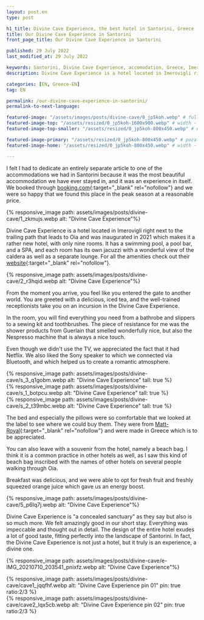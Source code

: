 ```yaml
---
layout: post.en
type: post

h1_title: Divine Cave Experience, the best hotel in Santorini, Greece
title: Our Divine Cave Experience in Santorini
front_page_title: Our Divine Cave Experience in Santorini

published: 29 July 2022
last_modified_at: 29 July 2022

keywords: Santorini, Divine Cave Experience, accomodation, Greece, Imerogigli
description: Divine Cave Experience is a hotel located in Imerovigli right next to the trailing path that leads to Oia and was inaugurated in 2021 which makes it a rather new hotel, with only nine rooms. 

categories: [EN, Greece-EN]
tag: EN

permalink: /our-divine-cave-experience-in-santorini/
permalink-to-next-language: 

featured-image: "/assets/images/posts/divine-cave/0_jp5koh.webp" # full size
featured-image-top: "/assets/resized/0_jp5koh-1600x900.webp" # width - 1200
featured-image-top-smaller: "/assets/resized/0_jp5koh-800x450.webp" # width - 1200

featured-image-primary: "/assets/resized/0_jp5koh-800x450.webp" # poza care apare pe prima pagina landscape
featured-image-home: "/assets/resized/0_jp5koh-800x450.webp" # width - 600

---
```

I felt I had to dedicate an entirely separate article to one of the accommodations we had in Santorini because it was the most beautiful accommodation we have ever stayed in, and it was an experience in itself. We booked through [booking.com](https://www.booking.com/hotel/gr/divine-cave-experience.en-gb.html?aid=7913345&amp;no_rooms=1&amp;group_adults=2){:target="_blank" rel="nofollow"} and we were so happy that we found this place in the peak season at a reasonable price.

{% responsive_image path: assets/images/posts/divine-cave/1_zkmujs.webp alt: "Divine Cave Experience"%}

Divine Cave Experience is a hotel located in Imerovigli right next to the trailing path that leads to Oia and was inaugurated in 2021 which makes it a rather new hotel, with only nine rooms. It has a swimming pool, a pool bar, and a SPA, and each room has its own jacuzzi with a wonderful view of the caldera as well as a separate lounge. For all the amenities check out their [website](https://www.divinesuites.com/){:target="_blank" rel="nofollow"}.

{% responsive_image path: assets/images/posts/divine-cave/2_r3hqid.webp alt: "Divine Cave Experience"%}

From the moment you arrive, you feel like you entered the gate to another world. You are greeted with a delicious, iced tea, and the well-trained receptionists take you on an incursion in the Divine Cave Experience.

In the room, you will find everything you need from a bathrobe and slippers to a sewing kit and toothbrushes. The piece of resistance for me was the shower products from Guerlain that smelled wonderfully nice, but also the Nespresso machine that is always a nice touch.

Even though we didn't use the TV, we appreciated the fact that it had Netflix. We also liked the Sony speaker to which we connected via Bluetooth, and which helped us to create a romantic atmosphere.

<div class="row mb-4">
    <div class="col-xs-12 col-sm-12 col-md-4 col-lg-4 mt-3">
            {% responsive_image path: assets/images/posts/divine-cave/s_3_q1gobm.webp alt: "Divine Cave Experience" tall: true %}
    </div>
    <div class="col-xs-12 col-sm-12 col-md-4 col-lg-4 mt-3">
            {% responsive_image path: assets/images/posts/divine-cave/s_1_botpcu.webp alt: "Divine Cave Experience" tall: true %}
    </div>
    <div class="col-xs-12 col-sm-12 col-md-4 col-lg-4 mt-3">
            {% responsive_image path: assets/images/posts/divine-cave/s_2_t39mbc.webp alt: "Divine Cave Experience" tall: true %}
    </div>
</div>

The bed and especially the pillows were so comfortable that we looked at the label to see where we could buy them. They were from [Matt-Royal](https://matt-royal.gr/products-pillows.html){:target="_blank" rel="nofollow"} and were made in Greece which is to be appreciated.

You can also leave with a souvenir from the hotel, namely a beach bag. I think it is a common practice in other hotels as well, as I saw this kind of beach bag inscribed with the names of other hotels on several people walking through Oia.

Breakfast was delicious, and we were able to opt for fresh fruit and freshly squeezed orange juice which gave us an energy boost.

{% responsive_image path: assets/images/posts/divine-cave/5_p6lq7j.webp alt: "Divine Cave Experience"%}

Divine Cave Experience is "a concealed sanctuary" as they say but also is so much more. We felt amazingly good in our short stay. Everything was impeccable and thought out in detail. The design of the entire hotel exudes a lot of good taste, fitting perfectly into the landscape of Santorini.
In fact, the Divine Cave Experience is not just a hotel, but it truly is an experience, a divine one.

{% responsive_image path: assets/images/posts/divine-cave/e-IMG_20210710_203541_pnixfz.webp alt: "Divine Cave Experience"%}

<div class="row mb-4">
    <div class="col-xs-12 col-sm-6 text-center mb-3 mt-3">
            {% responsive_image path: assets/images/posts/divine-cave/cave1_jqqfhf.webp alt: "Divine Cave Experience pin 01" pin: true ratio:2/3 %}
    </div>
    <div class="col-xs-12 col-sm-6 text-center mb-3 mt-3">
            {% responsive_image path: assets/images/posts/divine-cave/cave2_lqx5cb.webp alt: "Divine Cave Experience pin 02" pin: true ratio:2/3 %}
    </div>
</div>